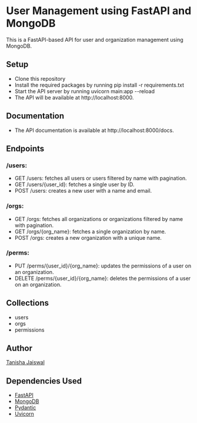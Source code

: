# User Management using FastAPI and MongoDB

This is a FastAPI-based API for user and organization management using MongoDB.

## Setup
- Clone this repository
- Install the required packages by running pip install -r requirements.txt
- Start the API server by running uvicorn main:app --reload
- The API will be available at http://localhost:8000.

## Documentation
- The API documentation is available at http://localhost:8000/docs.

## Endpoints

### /users:
- GET /users: fetches all users or users filtered by name with pagination.
- GET /users/{user_id}: fetches a single user by ID.
- POST /users: creates a new user with a name and email.

### /orgs:
- GET /orgs: fetches all organizations or organizations filtered by name with pagination.
- GET /orgs/{org_name}: fetches a single organization by name.
- POST /orgs: creates a new organization with a unique name.

### /perms:
- PUT /perms/{user_id}/{org_name}: updates the permissions of a user on an organization.
- DELETE /perms/{user_id}/{org_name}: deletes the permissions of a user on an organization.

## Collections
- users
- orgs
- permissions

## Author
[Tanisha Jaiswal](https://github.com/TANISHA3665)

## Dependencies Used
- [FastAPI](https://fastapi.tiangolo.com/)
- [MongoDB](https://www.mongodb.com/)
- [Pydantic](https://pydantic-docs.helpmanual.io/)
- [Uvicorn](https://www.uvicorn.org/)

[1]: https://fastapi.tiangolo.com/
[2]: https://www.mongodb.com/
[3]: https://pydantic-docs.helpmanual.io/
[4]: https://www.uvicorn.org/